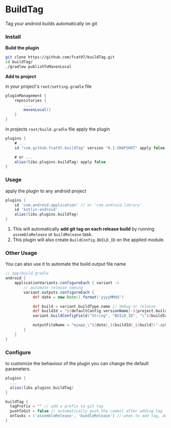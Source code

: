 # BuildTag

Tag your android builds automatically on git

### Install
**Build the plugin**

```bash
git clone https://github.com/fcat97/buildTag.git
cd buildTag/
./gradlew publishToMavenLocal
```


**Add to project**

in your project's `root/setting.gradle` file

```groovy
pluginManagement {
    repositories {
        ....
        mavenLocal()
    }
}
```
in projects `root/build.gradle` file apply the plugin

```groovy
plugins {
    # ...
    id "com.github.fcat97.buildTag" version "0.1-SNAPSHOT" apply false

    # or ... 
    alias(libs.plugins.buildTag) apply false
}
```

### Usage

apply the plugin to any android project

```groovy
plugins {
    id 'com.android.application' // or 'com.android.library'
    id 'kotlin-android'
    alias(libs.plugins.buildTag)
}
```

1. This will automatically **add git tag on each release build** by running `assembleRelease` or `buildRelease` task.
2. This plugin will also create `BuildConfig.BUILD_ID` on the applied module.

### Other Usage
You can also use it to automate the build output file name

```groovy
// app/build.gradle
android {
    applicationVariants.configureEach { variant ->
        // automate release naming
        variant.outputs.configureEach {
            def date = new Date().format('yyyyMMdd')

            def build = variant.buildType.name // debug or release
            def buildId = "${defaultConfig.versionName}-${project.buildTag}"
            variant.buildConfigField("String", "BUILD_ID", "\"${buildId}\"")

            outputFileName = "myapp_\"${date}_${buildId}_${build}\".apk"
        }
    }
}
```

### Configure

to customize the behaviour of the plugin you can change the default parameters.

```groovy
plugins {
  ...
  alias(libs.plugins.buildTag)
}

buildTag {
  tagPrefix = "" // add a prefix to git tag
  pushToGit = false // automatically push the commit after adding tag
  onTasks = ['assembleRelease', 'bundleRelease'] // when to add tag, default on assembleRelease and buildRelease
}
```



